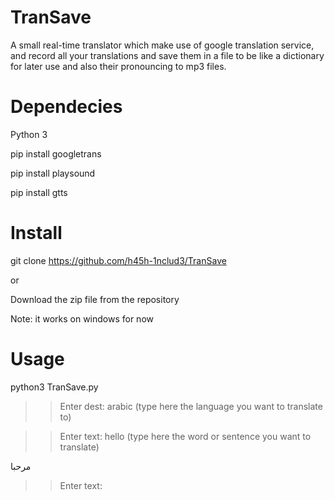 # TranSave

A small real-time translator which make use of google translation service, and record all your translations and save them in a file to be like a dictionary for later use and also their pronouncing to mp3 files.

# Dependecies
Python 3

pip install googletrans

pip install playsound

pip install gtts

# Install

git clone https://github.com/h45h-1nclud3/TranSave

or 

Download the zip file from the repository

Note: it works on windows for now

# Usage

python3 TranSave.py

>> Enter dest: arabic              (type here the language you want to translate to)

>> Enter text: hello               (type here the word or sentence you want to translate)

مرحبا

>> Enter text:
